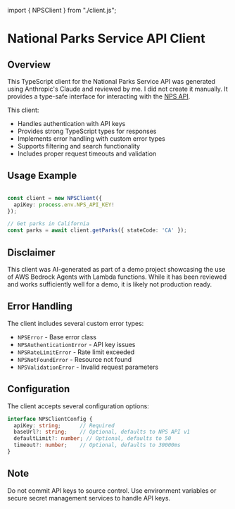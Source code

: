import { NPSClient } from "./client.js";

# National Parks Service API Client

## Overview
This TypeScript client for the National Parks Service API was generated using Anthropic's Claude and reviewed by me. I did not create it manually. It provides a type-safe interface for interacting with the [NPS API](https://www.nps.gov/subjects/developer/api-documentation.htm).

This client:
- Handles authentication with API keys
- Provides strong TypeScript types for responses
- Implements error handling with custom error types
- Supports filtering and search functionality
- Includes proper request timeouts and validation

## Usage Example
```typescript

const client = new NPSClient({
  apiKey: process.env.NPS_API_KEY!
});

// Get parks in California
const parks = await client.getParks({ stateCode: 'CA' });
```

## Disclaimer
This client was AI-generated as part of a demo project showcasing the use of AWS Bedrock Agents with Lambda functions. While it has been reviewed and works sufficiently well for a demo, it is likely not production ready.

## Error Handling
The client includes several custom error types:
- `NPSError` - Base error class
- `NPSAuthenticationError` - API key issues
- `NPSRateLimitError` - Rate limit exceeded
- `NPSNotFoundError` - Resource not found
- `NPSValidationError` - Invalid request parameters

## Configuration
The client accepts several configuration options:
```typescript
interface NPSClientConfig {
  apiKey: string;      // Required
  baseUrl?: string;    // Optional, defaults to NPS API v1
  defaultLimit?: number; // Optional, defaults to 50
  timeout?: number;    // Optional, defaults to 30000ms
}
```

## Note
Do not commit API keys to source control. Use environment variables or secure secret management services to handle API keys.